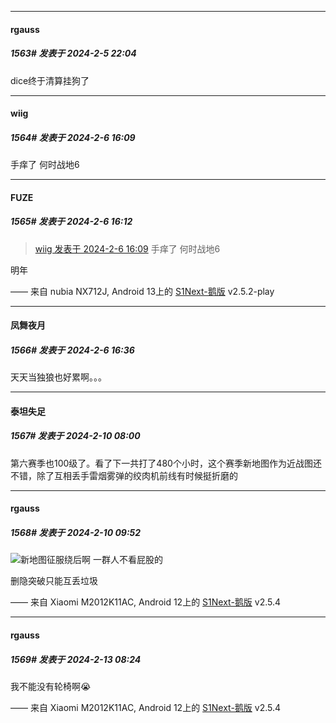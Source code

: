 *****

####  rgauss  
##### 1563#       发表于 2024-2-5 22:04

dice终于清算挂狗了


*****

####  wiig  
##### 1564#       发表于 2024-2-6 16:09

手痒了 何时战地6

*****

####  FUZE  
##### 1565#       发表于 2024-2-6 16:12

<blockquote><a href="httphttps://bbs.saraba1st.com/2b/forum.php?mod=redirect&amp;goto=findpost&amp;pid=63898661&amp;ptid=1983526" target="_blank">wiig 发表于 2024-2-6 16:09</a>
手痒了 何时战地6</blockquote>
明年

—— 来自 nubia NX712J, Android 13上的 [S1Next-鹅版](https://github.com/ykrank/S1-Next/releases) v2.5.2-play


*****

####  凤舞夜月  
##### 1566#       发表于 2024-2-6 16:36

天天当独狼也好累啊。。。

*****

####  泰坦失足  
##### 1567#       发表于 2024-2-10 08:00

第六赛季也100级了。看了下一共打了480个小时，这个赛季新地图作为近战图还不错，除了互相丢手雷烟雾弹的绞肉机前线有时候挺折磨的


*****

####  rgauss  
##### 1568#       发表于 2024-2-10 09:52

<img src="https://static.saraba1st.com/image/smiley/face2017/020.png" referrerpolicy="no-referrer">新地图征服绕后啊 一群人不看屁股的

删隐突破只能互丢垃圾

—— 来自 Xiaomi M2012K11AC, Android 12上的 [S1Next-鹅版](https://github.com/ykrank/S1-Next/releases) v2.5.4

*****

####  rgauss  
##### 1569#       发表于 2024-2-13 08:24

我不能没有轮椅啊😭

—— 来自 Xiaomi M2012K11AC, Android 12上的 [S1Next-鹅版](https://github.com/ykrank/S1-Next/releases) v2.5.4

